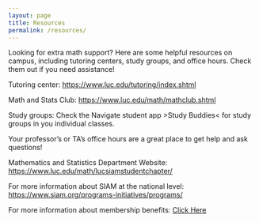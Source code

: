 ```yaml
---
layout: page
title: Resources 
permalink: /resources/
---
```


Looking for extra math support? Here are some helpful resources on campus, including tutoring centers, study groups, and office hours. Check them out if you need assistance!

Tutoring center: <https://www.luc.edu/tutoring/index.shtml>

Math and Stats Club: <https://www.luc.edu/math/mathclub.shtml>

Study groups: Check the Navigate student app >Study Buddies< for study groups in you individual classes.

Your professor’s or TA’s office hours are a great place to get help and ask questions!

Mathematics and Statistics Department Website: <https://www.luc.edu/math/lucsiamstudentchapter/>

For more information about SIAM at the national level: <https://www.siam.org/programs-initiatives/programs/>

For more information about membership benefits: [Click Here](assets/student_info_ppt.pdf)
